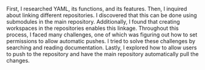 First, I researched YAML, its functions, and its features.
 Then, I inquired about linking different repositories. I discovered that this can be done using submodules in the main repository. 
 Additionally, I found that creating workspaces in the repositories enables this linkage. 
 Throughout this process, I faced many challenges, one of which was figuring out how to set permissions to allow automatic pushes. 
 I tried to solve these challenges by searching and reading documentation. Lastly, I explored how to allow users to push to the repository and have the main repository automatically pull the changes.
